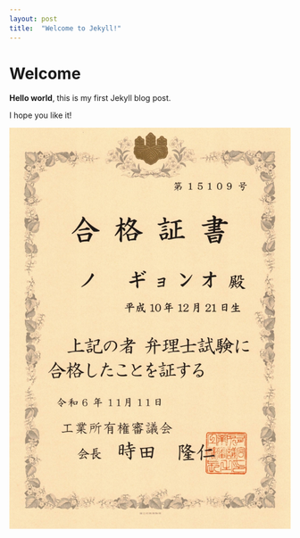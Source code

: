 ```yaml
---
layout: post
title:  "Welcome to Jekyll!"
---
```


# Welcome

**Hello world**, this is my first Jekyll blog post.

I hope you like it!

![合格証書_ノギョンオ](../images/2024-11-15-first/合格証書_ノギョンオ-1731654593684-5.jpg)

